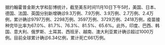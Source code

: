 据约翰霍普金斯大学和彭博统计，截至美东时间11月10日下午5时，美国、日本、德国、法国、英国分别新增确诊9.3万例、7.9万例、3.9万例、2.7万例、2.4万例，累计确诊9797万例、2298万例、3597万例、3729万例、2418万例，疫苗接种完毕比率为67.0%、81.7%、76.3%、81.5%、65.6%。此外，印度、巴西、韩国、意大利、俄罗斯、土耳其、西班牙、越南、澳大利亚累计确诊超过1000万例。目前全球累计确诊6.34亿例，累计死亡661万例。